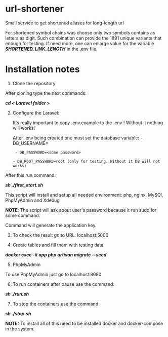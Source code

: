 # url-shortener
Small service to get shortened aliases for long-length url

For shortened symbol chains was choose only two symbols contains as letters as digit. Such combination
can provide the 1891 unique variants that enough for testing. If need more, one can enlarge value for the
variable _**SHORTENED_LINK_LENGTH**_ in the .env file.

# Installation notes

1. Clone the repository

  After cloning type the next commands:

  _**cd < Laravel folder >**_

2. Configure the Laravel:

    It's really important to copy .env.example to the .env ! Without it nothing will works!

    After .env being created one must set the database variable:
        - DB_USERNAME=<some username>
        
        - DB_PASSWORD=<some password>

       - DB_ROOT_PASSWORD=root (only for testing. Without it DB will not works)

After this run command:

_**sh ./first_start.sh**_

This script will install and setup all needed environment: php, nginx, MySQl, PhpMyAdmin and Xdebug

  **NOTE**: The script will ask about user's password because it run sudo for some command.

Command will generate the application key.

3. To check the result go to URL: localhost:5000

4. Create tables and fill them with testing data

  _**docker exec -it app php artisan migrate --seed**_

5. PhpMyAdmin

To use PhpMyAdmin just go to localhost:8080

6. To run containers after pause use the command:

_**sh ./run.sh**_

7. To stop the containers use the command:

_**sh ./stop.sh**_

**NOTE:** To install all of this need to be installed docker and docker-compose in the system.
